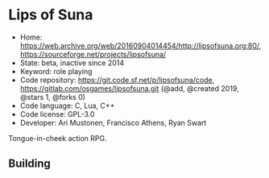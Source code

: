 # Lips of Suna

- Home: https://web.archive.org/web/20160904014454/http://lipsofsuna.org:80/, https://sourceforge.net/projects/lipsofsuna/
- State: beta, inactive since 2014
- Keyword: role playing
- Code repository: https://git.code.sf.net/p/lipsofsuna/code, https://gitlab.com/osgames/lipsofsuna.git (@add, @created 2019, @stars 1, @forks 0)
- Code language: C, Lua, C++
- Code license: GPL-3.0
- Developer: Ari Mustonen, Francisco Athens, Ryan Swart

Tongue-in-cheek action RPG.

## Building
